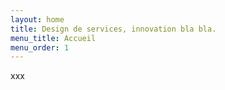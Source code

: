 ```yaml
---
layout: home
title: Design de services, innovation bla bla.
menu_title: Accueil
menu_order: 1
---
```


xxx
